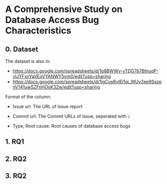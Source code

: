 # A Comprehensive Study on Database Access Bug Characteristics

## 0. Dataset
The dataset is also in:
- https://docs.google.com/spreadsheets/d/1g8BWWy-yTDG7b7BhiuqP-vlJYFxnYaVEoVYANWY5vm0/edit?usp=sharing
- https://docs.google.com/spreadsheets/d/1jgCusRvIEi1qi_WUv2ee9SszpnV141uwSZFnHOsK32w/edit?usp=sharing

Format of the column:

- Issue url: The URL of Issue report

- Commit url: The Commit URLs of Issue, seperated with `|`

- Type, Root cause: Root causes of database access bugs

## 1. RQ1

## 2. RQ2

## 3. RQ2
